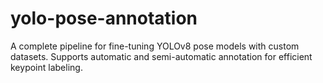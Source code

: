 # yolo-pose-annotation
A complete pipeline for fine-tuning YOLOv8 pose models with custom datasets. Supports automatic and semi-automatic annotation for efficient keypoint labeling.

